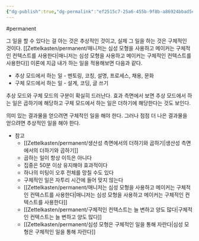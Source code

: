 ```yaml
---
{"dg-publish":true,"dg-permalink":"ef2515c7-25a6-455b-9f8b-a86924bbad5c","permalink":"/ef2515c7-25a6-455b-9f8b-a86924bbad5c/","dgHomeLink":true,"dgPassFrontmatter":false}
---
```


#permanent

그 일을 할 수 있다는 걸 아는 것은 추상적인 것이고, 실제 그 일을 하는 것은 구체적인 것이다. [[Zettelkasten/permanent/매니저는 심성 모형을 사용하고 메이커는 구체적인 컨텍스트를 사용한다|매니저는 심성 모형을 사용하고 메이커는 구체적인 컨텍스트를 사용한다]] 이론에 지금 내가 하는 일을 적용해보면 다음과 같다.

- 추상 모드에서 하는 일 - 멘토링, 코칭, 설명, 프로세스, 채용, 문화
- 구체 모드에서 하는 일 - 설계, 코딩, 글 쓰기

추상 모드와 구체 모드의 구분이 확실히 드러난다. 효과 측면에서 보면 추상 모드에서 하는 일은 곱하기에 해당하고 구체 모드에서 하는 일은 더하기에 해당한다는 것도 보인다.

의미 있는 결과물을 얻으려면 구체적인 일을 해야 한다. 그러나 점점 더 나은 결과물을 얻으려면 추상적인 일을 해야 한다. 

- 참고
	- [[Zettelkasten/permanent/생산성 측면에서의 더하기와 곱하기|생산성 측면에서의 더하기와 곱하기]]
	- 곱하는 일이 항상 이득은 아니다
	- 집중은 50분 이상 유지해야 효과적이다
	- 하나의 미팅이 오후 전체를 망칠 수도 있다
	- 구체적인 일은 자투리 시간에 들어 맞지 않는다
	- [[Zettelkasten/permanent/매니저는 심성 모형을 사용하고 메이커는 구체적인 컨텍스트를 사용한다|매니저는 심성 모형을 사용하고 메이커는 구체적인 컨텍스트를 사용한다]]
	- [[Zettelkasten/permanent/구체적인 컨텍스트는 늘 변하고 양도 많다|구체적인 컨텍스트는 늘 변하고 양도 많다]]
	- [[Zettelkasten/permanent/심성 모형은 구체적인 일을 통해 자란다|심성 모형은 구체적인 일을 통해 자란다]]
